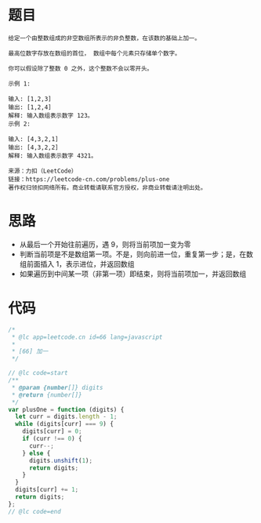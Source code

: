 # 题目

```
给定一个由整数组成的非空数组所表示的非负整数，在该数的基础上加一。

最高位数字存放在数组的首位， 数组中每个元素只存储单个数字。

你可以假设除了整数 0 之外，这个整数不会以零开头。

示例 1:

输入: [1,2,3]
输出: [1,2,4]
解释: 输入数组表示数字 123。
示例 2:

输入: [4,3,2,1]
输出: [4,3,2,2]
解释: 输入数组表示数字 4321。

来源：力扣（LeetCode）
链接：https://leetcode-cn.com/problems/plus-one
著作权归领扣网络所有。商业转载请联系官方授权，非商业转载请注明出处。
```

# 思路

- 从最后一个开始往前遍历，遇 9，则将当前项加一变为零
- 判断当前项是不是数组第一项。不是，则向前进一位，重复第一步；是，在数组前面插入 1，表示进位，并返回数组
- 如果遍历到中间某一项（非第一项）即结束，则将当前项加一，并返回数组

# 代码

```javascript
/*
 * @lc app=leetcode.cn id=66 lang=javascript
 *
 * [66] 加一
 */

// @lc code=start
/**
 * @param {number[]} digits
 * @return {number[]}
 */
var plusOne = function (digits) {
  let curr = digits.length - 1;
  while (digits[curr] === 9) {
    digits[curr] = 0;
    if (curr !== 0) {
      curr--;
    } else {
      digits.unshift(1);
      return digits;
    }
  }
  digits[curr] += 1;
  return digits;
};
// @lc code=end
```
